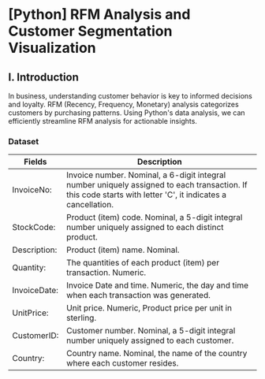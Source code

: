 # [Python] RFM Analysis and Customer Segmentation Visualization

## I. Introduction
In business, understanding customer behavior is key to informed decisions and loyalty. RFM (Recency, Frequency, Monetary) analysis categorizes customers by purchasing patterns. Using Python's data analysis, we can efficiently streamline RFM analysis for actionable insights.

### Dataset 

| Fields | Description 
|-|-
|InvoiceNo: |Invoice number. Nominal, a 6-digit integral number uniquely assigned to each transaction. If this code starts with letter 'C', it indicates a cancellation.
|StockCode: |Product (item) code. Nominal, a 5-digit integral number uniquely assigned to each distinct product.
|Description: |Product (item) name. Nominal.
|Quantity: |The quantities of each product (item) per transaction. Numeric.
|InvoiceDate: |Invoice Date and time. Numeric, the day and time when each transaction was generated.
|UnitPrice: |Unit price. Numeric, Product price per unit in sterling.
|CustomerID: |Customer number. Nominal, a 5-digit integral number uniquely assigned to each customer.
|Country: |Country name. Nominal, the name of the country where each customer resides.





